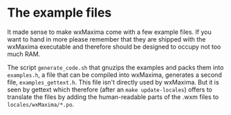The example files
=================

It made sense to make wxMaxima come with a few example files. 
If you want to hand in more please remember that they are
shipped with the wxMaxima executable and therefore should
be designed to occupy not too much RAM.

The script `generate_code.sh` that gnuzips the examples and
packs them into `examples.h`, a file that can be compiled into
wxMaxima, generates a second file, `examples_gettext.h`. This
file isn't directly used by wxMaxima. But it is seen by 
gettext which therefore (after an `make update-locales`) offers 
to translate the files by adding the human-readable parts of 
the .wxm files to `locales/wxMaxima/*.po`.
